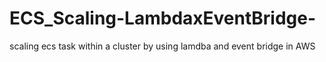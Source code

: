 # ECS_Scaling-LambdaxEventBridge-
scaling ecs task within a cluster by using lamdba and event bridge in AWS
